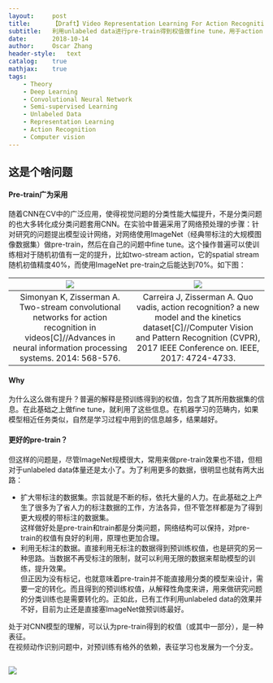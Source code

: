```yaml
---
layout:     post
title:      【Draft】Video Representation Learning For Action Recognition
subtitle:   利用unlabeled data进行pre-train得到权值做fine tune，用于action recognition
date:       2018-10-14
author:     Oscar Zhang
header-style:   text
catalog:    true
mathjax:    true
tags:
    - Theory
    - Deep Learning
    - Convolutional Neural Network 
    - Semi-supervised Learning
    - Unlabeled Data
    - Representation Learning
    - Action Recognition
    - Computer vision
---
```


## 这是个啥问题

#### Pre-train广为采用

随着CNN在CV中的广泛应用，使得视觉问题的分类性能大幅提升，不是分类问题的也大多转化成分类问题套用CNN。在实验中普遍采用了网络预处理的步骤：针对研究的问题提出模型设计网络，对网络使用ImageNet（经典带标注的大规模图像数据集）做pre-train，然后在自己的问题中fine tune。这个操作普遍可以使训练相对于随机初值有一定的提升，比如two-stream action，它的spatial stream随机初值精度40%，而使用ImageNet pre-train之后能达到70%。如下图：

|![][1]|![][2]| 
|:---:|:---:|
|Simonyan K, Zisserman A. Two-stream convolutional networks for action recognition in videos[C]//Advances in neural information processing systems. 2014: 568-576.|Carreira J, Zisserman A. Quo vadis, action recognition? a new model and the kinetics dataset[C]//Computer Vision and Pattern Recognition (CVPR), 2017 IEEE Conference on. IEEE, 2017: 4724-4733.|

#### Why

为什么这么做有提升？普遍的解释是预训练得到的权值，包含了其所用数据集的信息。在此基础之上做fine tune，就利用了这些信息。在机器学习的范畴内，如果模型相近任务类似，自然是学习过程中用到的信息越多，结果越好。

#### 更好的pre-train？

但这样的问题是，尽管ImageNet规模很大，常用来做pre-train效果也不错，但相对于unlabeled data体量还是太小了。为了利用更多的数据，很明显也就有两大出路：

- 扩大带标注的数据集。宗旨就是不断的标，依托大量的人力。在此基础之上产生了很多为了省人力的标注数据的工作，方法各异，但不管怎样都是为了得到更大规模的带标注的数据集。      
这样做好处是pre-train和train都是分类问题，网络结构可以保持，对pre-train的权值有良好的利用，原理也更加合理。
- 利用无标注的数据。直接利用无标注的数据得到预训练权值，也是研究的另一种思路。当数据不再受标注的限制，就可以利用无限的数据来帮助模型的训练，提升效果。        
但正因为没有标记，也就意味着pre-train并不能直接用分类的模型来设计，需要一定的转化。而且得到的预训练权值，从解释性角度来讲，用来做研究问题的分类训练也是需要转化的。正如此，已有工作利用unlabeled data的效果并不好，目前为止还是直接塞ImageNet做预训练最好。

处于对CNN模型的理解，可以认为pre-train得到的权值（或其中一部分），是一种表征。       
在视频动作识别问题中，对预训练有格外的依赖，表征学习也发展为一个分支。

## 

![][3]

[1]: https://raw.githubusercontent.com/zbhoscar/zbhoscar.github.io/master/img/in-post/post-video-rep/1.png
[2]: https://raw.githubusercontent.com/zbhoscar/zbhoscar.github.io/master/img/in-post/post-video-rep/2.png
[3]: https://raw.githubusercontent.com/zbhoscar/zbhoscar.github.io/master/img/in-post/post-video-rep/3.png
[4]: https://raw.githubusercontent.com/zbhoscar/zbhoscar.github.io/master/img/in-post/post-video-rep/4.png
[5]: https://raw.githubusercontent.com/zbhoscar/zbhoscar.github.io/master/img/in-post/post-video-rep/5.png
[6]: https://raw.githubusercontent.com/zbhoscar/zbhoscar.github.io/master/img/in-post/post-video-rep/6.png
[7]: https://raw.githubusercontent.com/zbhoscar/zbhoscar.github.io/master/img/in-post/post-video-rep/7.png
[8]: https://raw.githubusercontent.com/zbhoscar/zbhoscar.github.io/master/img/in-post/post-video-rep/8.png
[9]: https://raw.githubusercontent.com/zbhoscar/zbhoscar.github.io/master/img/in-post/post-video-rep/9.png
[10]: https://raw.githubusercontent.com/zbhoscar/zbhoscar.github.io/master/img/in-post/post-video-rep/10.png
